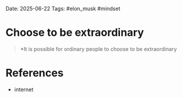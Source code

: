 Date: 2025-06-22
Tags: #elon_musk #mindset 


# Choose to be extraordinary

>*It is possible for ordinary people to choose to be extraordinary

# References
- internet 
 